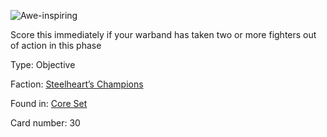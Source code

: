 
![Awe-inspiring](https://warhammerunderworlds.com/wp-content/uploads/sites/6/2017/12/030_ENG-Awe-inspiring.png)

Score this immediately if your warband has taken two or more fighters out of action in this phase

Type: Objective

Faction: [Steelheart’s Champions](/factions/steelhearts-champions.md)

Found in: [Core Set](/locations/core-set.md)

Card number: 30

